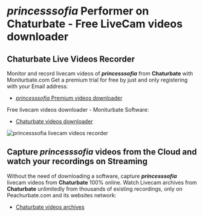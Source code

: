 # _princesssofia_ Performer on Chaturbate - Free LiveCam videos downloader

## Chaturbate Live Videos Recorder

Monitor and record livecam videos of **_princesssofia_** from **Chaturbate** with Moniturbate.com
Get a premium trial for free by just and only registering with your Email address:
* [_princesssofia_ Premium videos downloader](https://moniturbate.com/request-demo-licence-key.html)

Free livecam videos downloader - Moniturbate Software:
* [Chaturbate videos downloader](https://moniturbate.com/moniturbate-download-software.html)

![_princesssofia_ livecam videos recorder](https://peachurnet.com/templates/moniturbate-software.png)


## Capture _princesssofia_ videos from the Cloud and watch your recordings on Streaming

Without the need of downloading a software, capture **_princesssofia_** livecam videos from **Chaturbate** 100% online.
Watch Livecam archives from **Chaturbate** unlimitedly from thousands of existing recordings, only on Peachurbate.com and its websites network:
* [Chaturbate videos archives](https://peachurnet.com/)